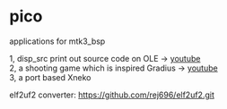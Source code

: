 # pico
applications for mtk3_bsp

1, disp_src print out source code on OLE  ->  [youtube](https://www.youtube.com/watch?v=-SGqjTIGFeQ)    
2, a shooting game which is inspired Gradius  ->  [youtube](https://youtube.com/shorts/G9EsOKo5Q14?feature=share)  
3, a port based Xneko  
  
elf2uf2 converter: https://github.com/rej696/elf2uf2.git
